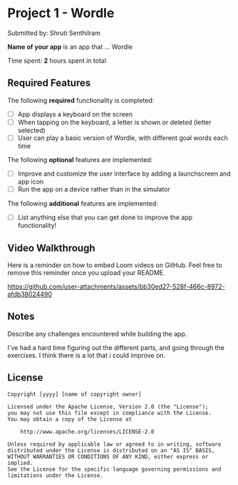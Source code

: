 # Project 1 - Wordle

Submitted by: Shruti Senthilram

**Name of your app** is an app that ... Wordle

Time spent: **2** hours spent in total

## Required Features

The following **required** functionality is completed:

- [ ] App displays a keyboard on the screen
- [ ] When tapping on the keyboard, a letter is shown or deleted (letter selected)
- [ ] User can play a basic version of Wordle, with different goal words each time

The following **optional** features are implemented:

- [ ] Improve and customize the user interface by adding a launchscreen and app icon
- [ ] Run the app on a device rather than in the simulator

The following **additional** features are implemented:

- [ ] List anything else that you can get done to improve the app functionality!

## Video Walkthrough

Here is a reminder on how to embed Loom videos on GitHub. Feel free to remove this reminder once you upload your README. 


https://github.com/user-attachments/assets/bb30ed27-528f-466c-8972-afdb38024490

## Notes

Describe any challenges encountered while building the app.

I've had a hard time figuring out the different parts, and going through the exercises. I think there is a lot that i could improve on.


## License

    Copyright [yyyy] [name of copyright owner]

    Licensed under the Apache License, Version 2.0 (the "License");
    you may not use this file except in compliance with the License.
    You may obtain a copy of the License at

        http://www.apache.org/licenses/LICENSE-2.0

    Unless required by applicable law or agreed to in writing, software
    distributed under the License is distributed on an "AS IS" BASIS,
    WITHOUT WARRANTIES OR CONDITIONS OF ANY KIND, either express or implied.
    See the License for the specific language governing permissions and
    limitations under the License.
